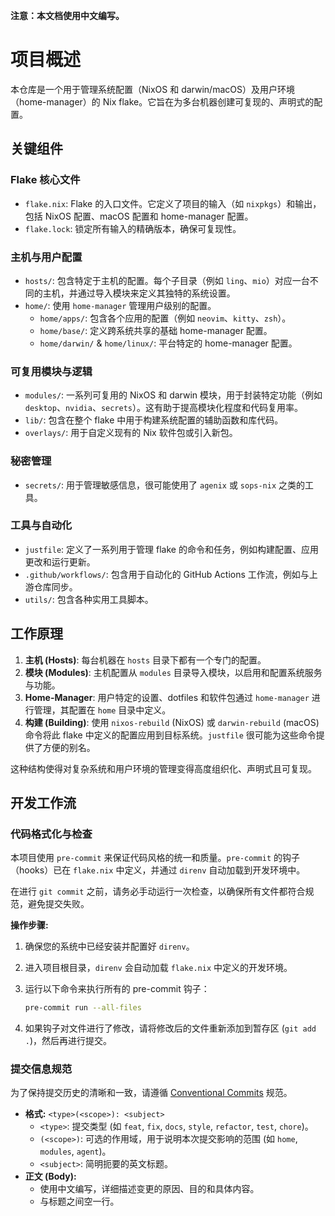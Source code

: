 **注意：本文档使用中文编写。**

# 项目概述

本仓库是一个用于管理系统配置（NixOS 和 darwin/macOS）及用户环境（home-manager）的 Nix
flake。它旨在为多台机器创建可复现的、声明式的配置。

## 关键组件

### Flake 核心文件

- `flake.nix`: Flake 的入口文件。它定义了项目的输入（如
  `nixpkgs`）和输出，包括 NixOS 配置、macOS 配置和 home-manager 配置。
- `flake.lock`: 锁定所有输入的精确版本，确保可复现性。

### 主机与用户配置

- `hosts/`: 包含特定于主机的配置。每个子目录（例如
  `ling`、`mio`）对应一台不同的主机，并通过导入模块来定义其独特的系统设置。
- `home/`: 使用 `home-manager` 管理用户级别的配置。
  - `home/apps/`: 包含各个应用的配置（例如 `neovim`、`kitty`、`zsh`）。
  - `home/base/`: 定义跨系统共享的基础 home-manager 配置。
  - `home/darwin/` & `home/linux/`: 平台特定的 home-manager 配置。

### 可复用模块与逻辑

- `modules/`: 一系列可复用的 NixOS 和 darwin 模块，用于封装特定功能（例如
  `desktop`、`nvidia`、`secrets`）。这有助于提高模块化程度和代码复用率。
- `lib/`: 包含在整个 flake 中用于构建系统配置的辅助函数和库代码。
- `overlays/`: 用于自定义现有的 Nix 软件包或引入新包。

### 秘密管理

- `secrets/`: 用于管理敏感信息，很可能使用了 `agenix` 或 `sops-nix` 之类的工具。

### 工具与自动化

- `justfile`: 定义了一系列用于管理 flake 的命令和任务，例如构建配置、应用更改和运行更新。
- `.github/workflows/`: 包含用于自动化的 GitHub Actions 工作流，例如与上游仓库同步。
- `utils/`: 包含各种实用工具脚本。

## 工作原理

1.  **主机 (Hosts)**: 每台机器在 `hosts` 目录下都有一个专门的配置。
2.  **模块 (Modules)**: 主机配置从 `modules` 目录导入模块，以启用和配置系统服务与功能。
3.  **Home-Manager**: 用户特定的设置、dotfiles 和软件包通过 `home-manager` 进行管理，其配置在 `home`
    目录中定义。
4.  **构建 (Building)**: 使用 `nixos-rebuild` (NixOS) 或 `darwin-rebuild`
    (macOS) 命令将此 flake 中定义的配置应用到目标系统。`justfile` 很可能为这些命令提供了方便的别名。

这种结构使得对复杂系统和用户环境的管理变得高度组织化、声明式且可复现。

## 开发工作流

### 代码格式化与检查

本项目使用 `pre-commit` 来保证代码风格的统一和质量。`pre-commit` 的钩子（hooks）已在 `flake.nix`
中定义，并通过 `direnv` 自动加载到开发环境中。

在进行 `git commit` 之前，请务必手动运行一次检查，以确保所有文件都符合规范，避免提交失败。

**操作步骤:**

1.  确保您的系统中已经安装并配置好 `direnv`。
2.  进入项目根目录，`direnv` 会自动加载 `flake.nix` 中定义的开发环境。
3.  运行以下命令来执行所有的 pre-commit 钩子：

    ```bash
    pre-commit run --all-files
    ```

4.  如果钩子对文件进行了修改，请将修改后的文件重新添加到暂存区 (`git add .`)，然后再进行提交。

### 提交信息规范

为了保持提交历史的清晰和一致，请遵循 [Conventional Commits](https://www.conventionalcommits.org/)
规范。

- **格式:** `<type>(<scope>): <subject>`
  - `<type>`: 提交类型 (如 `feat`, `fix`, `docs`, `style`, `refactor`, `test`, `chore`)。
  - `(<scope>)`: 可选的作用域，用于说明本次提交影响的范围 (如 `home`, `modules`, `agent`)。
  - `<subject>`: 简明扼要的英文标题。
- **正文 (Body):**
  - 使用中文编写，详细描述变更的原因、目的和具体内容。
  - 与标题之间空一行。
